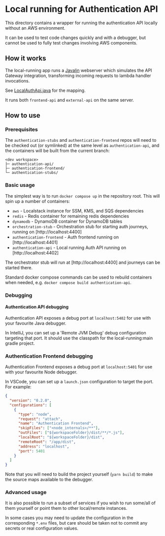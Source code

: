 # Local running for Authentication API

This directory contains a wrapper for running the authentication API locally without an AWS environment.

It can be used to test code changes quickly and with a debugger,
but cannot be used to fully test changes involving AWS components.

## How it works

The local-running app runs a [Javalin](https://javalin.io/) webserver which simulates the API Gateway integration,
transforming incoming requests to lambda handler invocations.

See [LocalAuthApi.java](./src/main/java/uk/gov/di/authentication/local/LocalAuthApi.java) for the mapping.

It runs both `frontend-api` and `external-api` on the same server.

## How to use

### Prerequisites

The `authentication-stubs` and `authentication-frontend` repos will need to be checked out (or symlinked)
at the same level as `authentication-api`, and the containers will be built from the current branch:

```
<dev workspace>
├─ authentication-api/
├─ authentication-frontend/
└─ authentication-stubs/
```

### Basic usage

The simplest way is to run `docker compose up` in the repository root. This will spin up a number of containers:

- `aws` - Localstack instance for SSM, KMS, and SQS dependencies
- `redis` - Redis container for remaining redis dependencies
- `dynamodb` - DynamoDB container for DynamoDB tables
- `orchestration-stub` - Orchestration stub for starting auth journeys, running on [http://localhost:4400]
- `authentication-frontend` - Auth frontend running on [http://localhost:4401]
- `authentication-api` - Local running Auth API running on [http://localhost:4402]

The orchestrator stub will run at [http://localhost:4400] and journeys can be started there.

Standard docker compose commands can be used to rebuild containers when needed,
e.g. `docker compose build authentication-api`.

### Debugging

#### Authentication API debugging

Authentication API exposes a debug port at `localhost:5402` for use with your favourite Java debugger.

In IntelliJ, you can set up a 'Remote JVM Debug' debug configuration targeting that port.
It should use the classpath for the local-running:main gradle project.

### Authentication Frontend debugging

Authentication Frontend exposes a debug port at `localhost:5401` for use with your favourite Node debugger.

In VSCode, you can set up a `launch.json` configuration to target the port. For example:

```json
{
  "version": "0.2.0",
  "configurations": [
    {
      "type": "node",
      "request": "attach",
      "name": "Authentication Frontend",
      "skipFiles": ["<node_internals>/**"],
      "outFiles": ["${workspaceFolder}/dist/**/*.js"],
      "localRoot": "${workspaceFolder}/dist",
      "remoteRoot": "/app/dist",
      "address": "localhost",
      "port": 5401
    }
  ]
}
```

Note that you will need to build the project yourself (`yarn build`) to make the source maps available to the debugger.

### Advanced usage

It is also possible to run a subset of services if you wish to run some/all of them yourself
or point them to other local/remote instances.

In some cases you may need to update the configuration in the corresponding `*.env` files,
but care should be taken not to commit any secrets or real configuration values.
